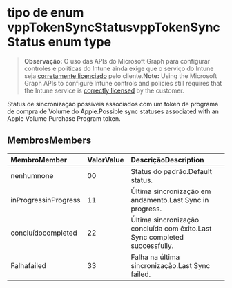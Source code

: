 # <a name="vpptokensyncstatus-enum-type"></a><span data-ttu-id="85552-101">tipo de enum vppTokenSyncStatus</span><span class="sxs-lookup"><span data-stu-id="85552-101">vppTokenSyncStatus enum type</span></span>

> <span data-ttu-id="85552-102">**Observação:** O uso das APIs do Microsoft Graph para configurar controles e políticas do Intune ainda exige que o serviço do Intune seja [corretamente licenciado](https://go.microsoft.com/fwlink/?linkid=839381) pelo cliente.</span><span class="sxs-lookup"><span data-stu-id="85552-102">**Note:** Using the Microsoft Graph APIs to configure Intune controls and policies still requires that the Intune service is [correctly licensed](https://go.microsoft.com/fwlink/?linkid=839381) by the customer.</span></span>

<span data-ttu-id="85552-103">Status de sincronização possíveis associados com um token de programa de compra de Volume do Apple.</span><span class="sxs-lookup"><span data-stu-id="85552-103">Possible sync statuses associated with an Apple Volume Purchase Program token.</span></span>
## <a name="members"></a><span data-ttu-id="85552-104">Membros</span><span class="sxs-lookup"><span data-stu-id="85552-104">Members</span></span>
|<span data-ttu-id="85552-105">Membro</span><span class="sxs-lookup"><span data-stu-id="85552-105">Member</span></span>|<span data-ttu-id="85552-106">Valor</span><span class="sxs-lookup"><span data-stu-id="85552-106">Value</span></span>|<span data-ttu-id="85552-107">Descrição</span><span class="sxs-lookup"><span data-stu-id="85552-107">Description</span></span>|
|:---|:---|:---|
|<span data-ttu-id="85552-108">nenhum</span><span class="sxs-lookup"><span data-stu-id="85552-108">none</span></span>|<span data-ttu-id="85552-109">0</span><span class="sxs-lookup"><span data-stu-id="85552-109">0</span></span>|<span data-ttu-id="85552-110">Status do padrão.</span><span class="sxs-lookup"><span data-stu-id="85552-110">Default status.</span></span>|
|<span data-ttu-id="85552-111">inProgress</span><span class="sxs-lookup"><span data-stu-id="85552-111">inProgress</span></span>|<span data-ttu-id="85552-112">1</span><span class="sxs-lookup"><span data-stu-id="85552-112">1</span></span>|<span data-ttu-id="85552-113">Última sincronização em andamento.</span><span class="sxs-lookup"><span data-stu-id="85552-113">Last Sync in progress.</span></span>|
|<span data-ttu-id="85552-114">concluído</span><span class="sxs-lookup"><span data-stu-id="85552-114">completed</span></span>|<span data-ttu-id="85552-115">2</span><span class="sxs-lookup"><span data-stu-id="85552-115">2</span></span>|<span data-ttu-id="85552-116">Última sincronização concluída com êxito.</span><span class="sxs-lookup"><span data-stu-id="85552-116">Last Sync completed successfully.</span></span>|
|<span data-ttu-id="85552-117">Falha</span><span class="sxs-lookup"><span data-stu-id="85552-117">failed</span></span>|<span data-ttu-id="85552-118">3</span><span class="sxs-lookup"><span data-stu-id="85552-118">3</span></span>|<span data-ttu-id="85552-119">Falha na última sincronização.</span><span class="sxs-lookup"><span data-stu-id="85552-119">Last Sync failed.</span></span>|



